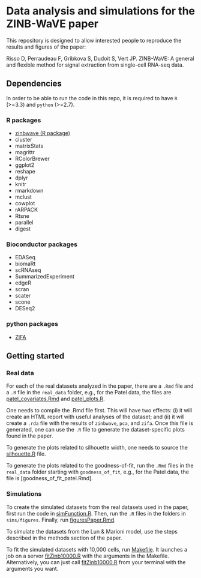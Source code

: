 # Data analysis and simulations for the ZINB-WaVE paper

This repository is designed to allow interested people to reproduce the results and figures of the paper:

Risso D, Perraudeau F, Gribkova S, Dudoit S, Vert JP. ZINB-WaVE: A general and flexible method for signal extraction from single-cell RNA-seq data.

## Dependencies

In order to be able to run the code in this repo, it is required to have `R` (>=3.3) and `python` (>=2.7).

### R packages

- [zinbwave (R package)](https://github.com/drisso/zinbwave)
- cluster
- matrixStats
- magrittr
- RColorBrewer
- ggplot2
- reshape
- dplyr
- knitr
- rmarkdown
- mclust
- cowplot
- rARPACK
- Rtsne
- parallel
- digest


### Bioconductor packages

- EDASeq
- biomaRt
- scRNAseq
- SummarizedExperiment
- edgeR
- scran
- scater
- scone
- DESeq2


### python packages

- [ZIFA](https://github.com/epierson9/ZIFA)

## Getting started

### Real data

For each of the real datasets analyzed in the paper, there are a `.Rmd` file and a `.R` file in the `real_data` folder, e.g.,
for the Patel data, the files are [patel_covariates.Rmd](https://github.com/drisso/zinb_analysis/blob/master/real_data/patel_covariates.Rmd)
and [patel_plots.R](https://github.com/drisso/zinb_analysis/blob/master/real_data/patel_plots.R).

One needs to compile the .Rmd file first. This will have two effects: (i) it will create an HTML report with useful analyses of
the dataset; and (ii) it will create a `.rda` file with the results of `zinbwave`, `pca`, and `zifa`. Once this file is generated,
one can use the `.R` file to generate the dataset-specific plots found in the paper.

To generate the plots related to silhouette width, one needs to source the [silhouette.R](https://github.com/drisso/zinb_analysis/blob/master/real_data/silhouette.R)
file.

To generate the plots related to the goodness-of-fit, run the `.Rmd` files in the `real_data` folder starting with `goodness_of_fit`, e.g., for the Patel data, the file is [goodness_of_fit_patel.Rmd].

### Simulations

To create the simulated datasets from the real datasets used in the paper, first run the code in [simFunction.R](https://github.com/drisso/zinb_analysis/blob/master/sims/figures/simFunction.R). Then, run the `.R` files in the folders in `sims/figures`. Finally, run [figuresPaper.Rmd](https://github.com/drisso/zinb_analysis/blob/master/sims/figures/figuresPaper.Rmd).

To simulate the datasets from the Lun & Marioni model, use the steps described in the methods section of the paper.

To fit the simulated datasets with 10,000 cells, run [Makefile](https://github.com/drisso/zinb_analysis/blob/master/sims/figures/fig6ad-S13-S14/Makefile). It launches a job on a servor [fitZinb10000.R](https://github.com/drisso/zinb_analysis/blob/master/sims/figures/fig6ad-S13-S14/fitZinb10000.R) with the arguments in the Makefile. Alternatively, you can just call [fitZinb10000.R](https://github.com/drisso/zinb_analysis/blob/master/sims/figures/fig6ad-S13-S14/fitZinb10000.R) from your terminal with the arguments you want.


